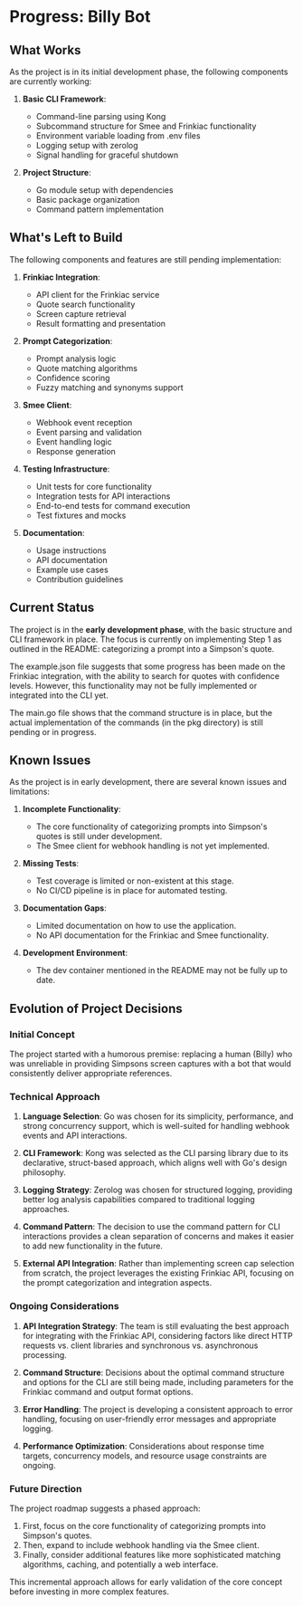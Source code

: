 # Progress: Billy Bot

## What Works

As the project is in its initial development phase, the following components are currently working:

1. **Basic CLI Framework**:
   - Command-line parsing using Kong
   - Subcommand structure for Smee and Frinkiac functionality
   - Environment variable loading from .env files
   - Logging setup with zerolog
   - Signal handling for graceful shutdown

2. **Project Structure**:
   - Go module setup with dependencies
   - Basic package organization
   - Command pattern implementation

## What's Left to Build

The following components and features are still pending implementation:

1. **Frinkiac Integration**:
   - API client for the Frinkiac service
   - Quote search functionality
   - Screen capture retrieval
   - Result formatting and presentation

2. **Prompt Categorization**:
   - Prompt analysis logic
   - Quote matching algorithms
   - Confidence scoring
   - Fuzzy matching and synonyms support

3. **Smee Client**:
   - Webhook event reception
   - Event parsing and validation
   - Event handling logic
   - Response generation

4. **Testing Infrastructure**:
   - Unit tests for core functionality
   - Integration tests for API interactions
   - End-to-end tests for command execution
   - Test fixtures and mocks

5. **Documentation**:
   - Usage instructions
   - API documentation
   - Example use cases
   - Contribution guidelines

## Current Status

The project is in the **early development phase**, with the basic structure and CLI framework in place. The focus is currently on implementing Step 1 as outlined in the README: categorizing a prompt into a Simpson's quote.

The example.json file suggests that some progress has been made on the Frinkiac integration, with the ability to search for quotes with confidence levels. However, this functionality may not be fully implemented or integrated into the CLI yet.

The main.go file shows that the command structure is in place, but the actual implementation of the commands (in the pkg directory) is still pending or in progress.

## Known Issues

As the project is in early development, there are several known issues and limitations:

1. **Incomplete Functionality**:
   - The core functionality of categorizing prompts into Simpson's quotes is still under development.
   - The Smee client for webhook handling is not yet implemented.

2. **Missing Tests**:
   - Test coverage is limited or non-existent at this stage.
   - No CI/CD pipeline is in place for automated testing.

3. **Documentation Gaps**:
   - Limited documentation on how to use the application.
   - No API documentation for the Frinkiac and Smee functionality.

4. **Development Environment**:
   - The dev container mentioned in the README may not be fully up to date.

## Evolution of Project Decisions

### Initial Concept
The project started with a humorous premise: replacing a human (Billy) who was unreliable in providing Simpsons screen captures with a bot that would consistently deliver appropriate references.

### Technical Approach
1. **Language Selection**: Go was chosen for its simplicity, performance, and strong concurrency support, which is well-suited for handling webhook events and API interactions.

2. **CLI Framework**: Kong was selected as the CLI parsing library due to its declarative, struct-based approach, which aligns well with Go's design philosophy.

3. **Logging Strategy**: Zerolog was chosen for structured logging, providing better log analysis capabilities compared to traditional logging approaches.

4. **Command Pattern**: The decision to use the command pattern for CLI interactions provides a clean separation of concerns and makes it easier to add new functionality in the future.

5. **External API Integration**: Rather than implementing screen cap selection from scratch, the project leverages the existing Frinkiac API, focusing on the prompt categorization and integration aspects.

### Ongoing Considerations

1. **API Integration Strategy**: The team is still evaluating the best approach for integrating with the Frinkiac API, considering factors like direct HTTP requests vs. client libraries and synchronous vs. asynchronous processing.

2. **Command Structure**: Decisions about the optimal command structure and options for the CLI are still being made, including parameters for the Frinkiac command and output format options.

3. **Error Handling**: The project is developing a consistent approach to error handling, focusing on user-friendly error messages and appropriate logging.

4. **Performance Optimization**: Considerations about response time targets, concurrency models, and resource usage constraints are ongoing.

### Future Direction

The project roadmap suggests a phased approach:
1. First, focus on the core functionality of categorizing prompts into Simpson's quotes.
2. Then, expand to include webhook handling via the Smee client.
3. Finally, consider additional features like more sophisticated matching algorithms, caching, and potentially a web interface.

This incremental approach allows for early validation of the core concept before investing in more complex features.
